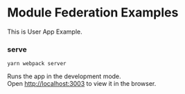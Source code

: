# Module Federation Examples

This is User App Example.

### serve

`yarn webpack server`

Runs the app in the development mode.\
Open [http://localhost:3003](http://localhost:3003) to view it in the browser.
